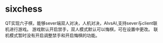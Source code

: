 # sixchess
QT实现六子棋，能够sever端双人对决，人机对决，AIvsAI,支持sever与client联机进行游戏。
游戏默认开启禁手，双人模式默认可以悔棋，可在设置中更改。
联机模式暂时没有开启调整禁手和开启悔棋的功能。
